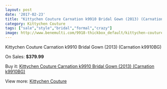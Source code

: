 ```yaml
---
layout: post
date: '2017-02-23'
title: "Kittychen Couture Carnation k9910 Bridal Gown (2013) (Carnation k9910BG)"
category: Kittychen Couture
tags: ["sale","style","bridal","formal","crazy"]
image: http://www.benemulti.com/9918-thickbox_default/kittychen-couture-carnation-k9910-bridal-gown-2013-carnation-k9910bg.jpg
---
```

Kittychen Couture Carnation k9910 Bridal Gown (2013) (Carnation k9910BG)

On Sales: **$379.99**
<a href="https://www.benemulti.com/en/kittychen-couture/3747-kittychen-couture-carnation-k9910-bridal-gown-2013-carnation-k9910bg.html"><amp-img layout="responsive" width="600" height="600" src="//www.benemulti.com/9918-thickbox_default/kittychen-couture-carnation-k9910-bridal-gown-2013-carnation-k9910bg.jpg" alt="Kittychen Couture Carnation k9910 Bridal Gown (2013) (Carnation k9910BG) 0" /></a>
<a href="https://www.benemulti.com/en/kittychen-couture/3747-kittychen-couture-carnation-k9910-bridal-gown-2013-carnation-k9910bg.html"><amp-img layout="responsive" width="600" height="600" src="//www.benemulti.com/9920-thickbox_default/kittychen-couture-carnation-k9910-bridal-gown-2013-carnation-k9910bg.jpg" alt="Kittychen Couture Carnation k9910 Bridal Gown (2013) (Carnation k9910BG) 1" /></a>
<a href="https://www.benemulti.com/en/kittychen-couture/3747-kittychen-couture-carnation-k9910-bridal-gown-2013-carnation-k9910bg.html"><amp-img layout="responsive" width="600" height="600" src="//www.benemulti.com/9919-thickbox_default/kittychen-couture-carnation-k9910-bridal-gown-2013-carnation-k9910bg.jpg" alt="Kittychen Couture Carnation k9910 Bridal Gown (2013) (Carnation k9910BG) 2" /></a>

Buy it: [Kittychen Couture Carnation k9910 Bridal Gown (2013) (Carnation k9910BG)](https://www.benemulti.com/en/kittychen-couture/3747-kittychen-couture-carnation-k9910-bridal-gown-2013-carnation-k9910bg.html "Kittychen Couture Carnation k9910 Bridal Gown (2013) (Carnation k9910BG)")

View more: [Kittychen Couture](https://www.benemulti.com/en/37-kittychen-couture "Kittychen Couture")